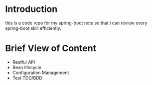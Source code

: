 # Introduction

this is a code repo for my spring-boot note so that i can review every spring-boot skill efficiently.

# Brief View of Content

- Restful API
- Bean lifecycle
- Configuration Management
- Test TDD/BDD
